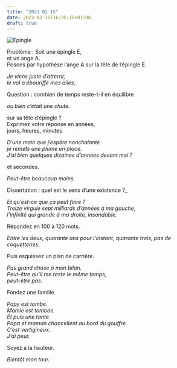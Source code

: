 ```yaml
---
title: "2023 02 15"
date: 2023-02-15T16:35:15+01:00
draft: true
---
```


![Epingle](/20230215-epingle.jpg)

Problème : Soit une épingle E,  
et un ange A.  
Posons par hypothèse l’ange A sur la tête de l’épingle E.

_Je viens juste d’atterrir,  
le vol a ébouriffé mes ailes,_

Question : combien de temps reste-t-il en équilibre  

_ou bien c’était une chute._

sur sa tête d’épingle ?  
Exprimez votre réponse en années,  
jours, heures, minutes  

_D’une main que j’espère nonchalante  
je remets une plume en place.  
J’ai bien quelques dizaines d’années devant moi ?_

et secondes.  

_Peut-être beaucoup moins._

Dissertation : quel est le sens d’une existence ?_  

_Et qu’est-ce que ça peut faire ?  
Treize virgule sept milliards d’années à ma gauche,  
l’infinité qui gronde à ma droite, insondable._

Répondez en 100 à 120 mots. 

_Entre les deux, quarante ans pour l’instant,
quarante trois, pas de coquetteries._  

Puis esquissez un plan de carrière.

_Pas grand chose à mon bilan.  
Peut-être qu’il me reste le même temps,  
peut-être pas._

Fondez une famille.  

_Papy est tombé.  
Mamie est tombée.  
Et puis une tante.  
Papa et maman chancellent au bord du gouffre.  
C’est vertigineux.  
J’ai peur._

Soyez à la hauteur.

_Bientôt mon tour._


